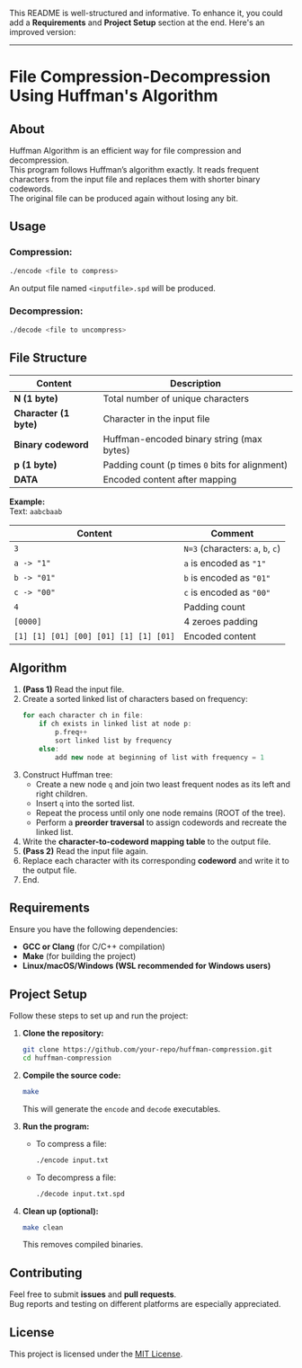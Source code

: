 This README is well-structured and informative. To enhance it, you could add a **Requirements** and **Project Setup** section at the end. Here's an improved version:

---

# **File Compression-Decompression Using Huffman's Algorithm**

## About

Huffman Algorithm is an efficient way for file compression and decompression.  
This program follows Huffman’s algorithm exactly. It reads frequent characters from the input file and replaces them with shorter binary codewords.  
The original file can be produced again without losing any bit.

## Usage

### Compression:
```sh
./encode <file to compress>
```
An output file named `<inputfile>.spd` will be produced.

### Decompression:
```sh
./decode <file to uncompress>
```

## File Structure

| **Content**             | **Description**                                      |
|------------------------|--------------------------------------------------|
| **N (1 byte)**          | Total number of unique characters                |
| **Character (1 byte)**  | Character in the input file                      |
| **Binary codeword**     | Huffman-encoded binary string (max bytes)        |
| **p (1 byte)**         | Padding count (p times `0` bits for alignment)   |
| **DATA**               | Encoded content after mapping                    |

**Example:**  
Text: `aabcbaab`

| **Content**                | **Comment**                                    |
|----------------------------|----------------------------------------------|
| `3`                        | `N=3` (characters: `a`, `b`, `c`)           |
| `a -> "1"`                 | `a` is encoded as `"1"`                      |
| `b -> "01"`                | `b` is encoded as `"01"`                     |
| `c -> "00"`                | `c` is encoded as `"00"`                     |
| `4`                        | Padding count                                |
| `[0000]`                   | 4 zeroes padding                            |
| `[1] [1] [01] [00] [01] [1] [1] [01]` | Encoded content |

## Algorithm

1. **(Pass 1)** Read the input file.
2. Create a sorted linked list of characters based on frequency:
   ```cpp
   for each character ch in file:
       if ch exists in linked list at node p:
           p.freq++
           sort linked list by frequency
       else:
           add new node at beginning of list with frequency = 1
   ```
3. Construct Huffman tree:
   - Create a new node `q` and join two least frequent nodes as its left and right children.
   - Insert `q` into the sorted list.
   - Repeat the process until only one node remains (ROOT of the tree).
   - Perform a **preorder traversal** to assign codewords and recreate the linked list.
4. Write the **character-to-codeword mapping table** to the output file.
5. **(Pass 2)** Read the input file again.
6. Replace each character with its corresponding **codeword** and write it to the output file.
7. End.

## Requirements

Ensure you have the following dependencies:

- **GCC or Clang** (for C/C++ compilation)
- **Make** (for building the project)
- **Linux/macOS/Windows (WSL recommended for Windows users)**

## Project Setup

Follow these steps to set up and run the project:

1. **Clone the repository:**
   ```sh
   git clone https://github.com/your-repo/huffman-compression.git
   cd huffman-compression
   ```

2. **Compile the source code:**
   ```sh
   make
   ```
   This will generate the `encode` and `decode` executables.

3. **Run the program:**
   - To compress a file:
     ```sh
     ./encode input.txt
     ```
   - To decompress a file:
     ```sh
     ./decode input.txt.spd
     ```

4. **Clean up (optional):**
   ```sh
   make clean
   ```
   This removes compiled binaries.

## Contributing

Feel free to submit **issues** and **pull requests**.  
Bug reports and testing on different platforms are especially appreciated.

## License

This project is licensed under the [MIT License](https://opensource.org/licenses/MIT).